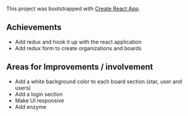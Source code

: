 This project was bootstrapped with [Create React App](https://github.com/facebookincubator/create-react-app).

## Achievements

* Add redux and hook it up with the react application
* Add redux form to create organizations and boards

## Areas for Improvements / involvement

* Add a white background color to each board section (star, user and users)
* Add a login section
* Make UI responsive
* Add enzyme